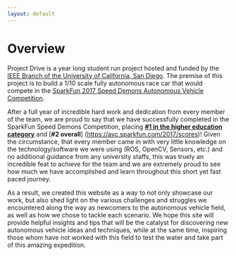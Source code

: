 ```yaml
---
layout: default
---
```


# Overview

Project Drive is a year long student run project hosted and funded by the [IEEE
Branch of the University of California, San Diego](https://ieee.ucsd.edu/).
The premise of this project is to build a 1/10 scale fully autonomous race car
that would compete in the [SparkFun 2017 Speed Demons Autonomous Vehicle
Competition](https://avc.sparkfun.com/2017).

After a full year of incredible hard work and dedication from every member of
the team, we are proud to say that we have successfully completed in the
SparkFun Speed Demons Competition, placing [**#1 in the higher education
category**](https://avc.sparkfun.com/2017/scores) and [**#2 overall**]
(https://avc.sparkfun.com/2017/scores)! Given the circumstance, that every
member came in with very little knowledge on the technology/software we were
using (ROS, OpenCV, Sensors, etc.) and no additional guidance from any
university staffs, this was truely an incredible feat to achieve for the team
and we are extremely proud to see how much we have accomplished and learn
throughout this short yet fast paced journey.

As a result, we created this website as a way to not only showcase our work,
but also shed light on the various challenges and struggles we encountered
along the way as newcomers to the autonomous vehicle field, as well as how we
chose to tackle each scenario. We hope this site will provide helpful insights
and tips that will be the catalyst for discovering new autonomous vehicle
ideas and techniques, while at the same time, inspiring those whom have not
worked with this field to test the water and take part of this amazing
expedition.
